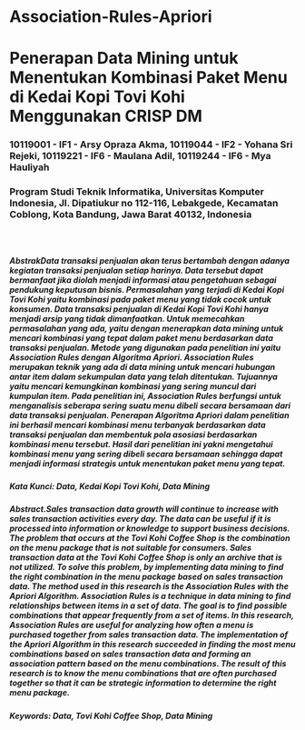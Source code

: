 # Association-Rules-Apriori

<h1>Penerapan Data Mining untuk Menentukan Kombinasi Paket Menu di Kedai Kopi Tovi Kohi Menggunakan CRISP DM</h1>
<h3>10119001 - IF1 - Arsy Opraza Akma, 10119044 - IF2 - Yohana Sri Rejeki, 10119221 - IF6 - Maulana Adil, 10119244 - IF6 - Mya Hauliyah</h3>
<h3>Program Studi Teknik Informatika, Universitas Komputer Indonesia, Jl. Dipatiukur no 112-116, Lebakgede, Kecamatan Coblong, Kota Bandung, Jawa Barat 40132, Indonesia<h3>
<br>
  
<h5><b>Abstrak</b>Data transaksi penjualan akan terus bertambah dengan adanya kegiatan transaksi penjualan setiap harinya. Data tersebut dapat bermanfaat jika diolah menjadi informasi atau pengetahuan sebagai pendukung keputusan bisnis. Permasalahan yang terjadi di Kedai Kopi Tovi Kohi yaitu kombinasi pada paket menu yang tidak cocok untuk konsumen. Data transaksi penjualan di Kedai Kopi Tovi Kohi hanya menjadi arsip yang tidak dimanfaatkan. Untuk memecahkan permasalahan yang ada, yaitu dengan menerapkan data mining untuk mencari kombinasi yang tepat dalam paket menu berdasarkan data transaksi penjualan. Metode yang digunakan pada penelitian ini yaitu Association Rules dengan Algoritma Apriori. Association Rules merupakan teknik yang ada di data mining untuk mencari hubungan antar item dalam sekumpulan data yang telah ditentukan. Tujuannya yaitu mencari kemungkinan kombinasi yang sering muncul dari kumpulan item. Pada penelitian ini, Association Rules berfungsi untuk menganalisis seberapa sering suatu menu dibeli secara bersamaan dari data transaksi penjualan. Penerapan Algoritma Apriori dalam penelitian ini berhasil mencari kombinasi menu terbanyak berdasarkan data transaksi penjualan dan membentuk pola asosiasi berdasarkan kombinasi menu tersebut. Hasil dari penelitian ini yakni mengetahui kombinasi menu yang sering dibeli secara bersamaan sehingga dapat menjadi informasi strategis untuk menentukan paket menu yang tepat.<h5>
  
<b>Kata Kunci:</b> Data, Kedai Kopi Tovi Kohi, Data Mining
  
<h5><i><b>Abstract</b>.Sales transaction data growth will continue to increase with sales transaction activities every day. The data can be useful if it is processed into information or knowledge to support business decisions. The problem that occurs at the Tovi Kohi Coffee Shop is the combination on the menu package that is not suitable for consumers. Sales transaction data at the Tovi Kohi Coffee Shop is only an archive that is not utilized. To solve this problem, by implementing data mining to find the right combination in the menu package based on sales transaction data. The method used in this research is the Association Rules with the Apriori Algorithm. Association Rules is a technique in data mining to find relationships between items in a set of data. The goal is to find possible combinations that appear frequently from a set of items. In this research, Association Rules are useful for analyzing how often a menu is purchased together from sales transaction data. The implementation of the Apriori Algorithm in this research succeeded in finding the most menu combinations based on sales transaction data and forming an association pattern based on the menu combinations. The result of this research is to know the menu combinations that are often purchased together so that it can be strategic information to determine the right menu package.</i><h5>

<b>Keywords:<b> Data, Tovi Kohi Coffee Shop, Data Mining

